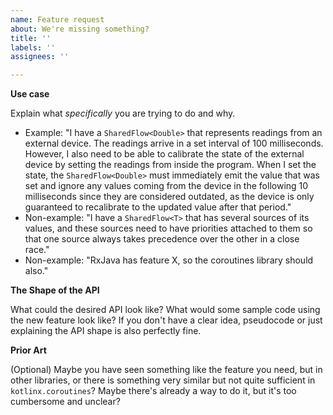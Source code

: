 ```yaml
---
name: Feature request
about: We're missing something?
title: ''
labels: ''
assignees: ''

---
```


<!--
**Double-check**

* Maybe this feature is already here?
  - Did you check the latest version of the library?
  - Maybe it's in a form you didn't expect? Consider asking on [StackOverflow](https://stackoverflow.com/) or the [Kotlin Slack](https://surveys.jetbrains.com/s3/kotlin-slack-sign-up). The community will likely come up with some code that solves your need, and faster than it would take us to answer the issue!
* Do you actually *need* this feature? Maybe restructuring your code would neatly eliminate the problem the feature would be solving.
* Is the coroutines library the best place for this feature? Maybe it would be better suited for some third-party library?
-->

**Use case**

Explain what *specifically* you are trying to do and why.
- Example: "I have a `SharedFlow<Double>` that represents readings from an external device. The readings arrive in a set interval of 100 milliseconds. However, I also need to be able to calibrate the state of the external device by setting the readings from inside the program. When I set the state, the `SharedFlow<Double>` must immediately emit the value that was set and ignore any values coming from the device in the following 10 milliseconds since they are considered outdated, as the device is only guaranteed to recalibrate to the updated value after that period."
- Non-example: "I have a `SharedFlow<T>` that has several sources of its values, and these sources need to have priorities attached to them so that one source always takes precedence over the other in a close race."
- Non-example: "RxJava has feature X, so the coroutines library should also."

**The Shape of the API**

What could the desired API look like? What would some sample code using the new feature look like? If you don't have a clear idea, pseudocode or just explaining the API shape is also perfectly fine.

**Prior Art**

(Optional) Maybe you have seen something like the feature you need, but in other libraries, or there is something very similar but not quite sufficient in `kotlinx.coroutines`? Maybe there's already a way to do it, but it's too cumbersome and unclear?
